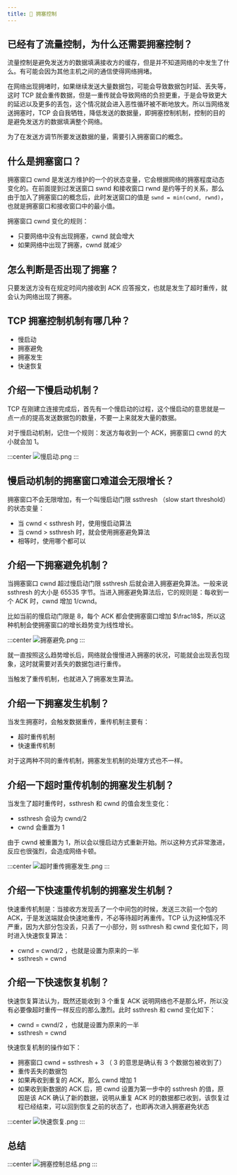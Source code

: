 ```yaml
---
title: 🧤 拥塞控制
---
```


## 已经有了流量控制，为什么还需要拥塞控制？

流量控制是避免发送方的数据填满接收方的缓存，但是并不知道网络的中发生了什么。有可能会因为其他主机之间的通信使得网络拥堵。

在网络出现拥堵时，如果继续发送大量数据包，可能会导致数据包时延、丢失等，这时 TCP 就会重传数据，但是一重传就会导致网络的负担更重，于是会导致更大的延迟以及更多的丢包，这个情况就会进入恶性循环被不断地放大。所以当网络发送拥塞时，TCP 会自我牺牲，降低发送的数据量，即拥塞控制机制，控制的目的是避免发送方的数据填满整个网络。

为了在发送方调节所要发送数据的量，需要引入拥塞窗口的概念。

## 什么是拥塞窗口？

拥塞窗口 cwnd 是发送方维护的一个的状态变量，它会根据网络的拥塞程度动态变化的。在前面提到过发送窗口 swnd 和接收窗口 rwnd 是约等于的关系，那么由于加入了拥塞窗口的概念后，此时发送窗口的值是 `swnd = min(cwnd, rwnd)`，也就是拥塞窗口和接收窗口中的最小值。

拥塞窗口 cwnd 变化的规则：

- 只要网络中没有出现拥塞，cwnd 就会增大
- 如果网络中出现了拥塞，cwnd 就减少

## 怎么判断是否出现了拥塞？

只要发送方没有在规定时间内接收到 ACK 应答报文，也就是发生了超时重传，就会认为网络出现了拥塞。

## TCP 拥塞控制机制有哪几种？

- 慢启动
- 拥塞避免
- 拥塞发生
- 快速恢复

## 介绍一下慢启动机制？

TCP 在刚建立连接完成后，首先有一个慢启动的过程，这个慢启动的意思就是一点一点的提高发送数据包的数量，不要一上来就发大量的数据。

对于慢启动机制，记住一个规则：发送方每收到一个 ACK，拥塞窗口 cwnd 的大小就会加 1。

:::center
![慢启动.png](https://i.loli.net/2021/08/01/RmCbFT1xfqMiAU8.png)
:::

## 慢启动机制的拥塞窗口难道会无限增长？

拥塞窗口不会无限增加，有一个叫慢启动门限 ssthresh （slow start threshold）的状态变量：

- 当 cwnd < ssthresh 时，使用慢启动算法
- 当 cwnd > ssthresh 时，就会使用拥塞避免算法
- 相等时，使用哪个都可以

## 介绍一下拥塞避免机制？

当拥塞窗口 cwnd 超过慢启动门限 ssthresh 后就会进入拥塞避免算法。一般来说 ssthresh 的大小是 65535 字节。当进入拥塞避免算法后，它的规则是：每收到一个 ACK 时，cwnd 增加 1/cwnd。

比如当前的慢启动门限是 8，每个 ACK 都会使拥塞窗口增加 $\frac18$，所以这种机制会使拥塞窗口的增长趋势变为线性增长。

:::center
![拥塞避免.png](https://i.loli.net/2021/08/01/A82vHapIMZ9gTtd.png)
:::

就一直按照这么趋势增长后，网络就会慢慢进入拥塞的状况，可能就会出现丢包现象，这时就需要对丢失的数据包进行重传。

当触发了重传机制，也就进入了拥塞发生算法。

## 介绍一下拥塞发生机制？

当发生拥塞时，会触发数据重传，重传机制主要有：

- 超时重传机制
- 快速重传机制

对于这两种不同的重传机制，拥塞发生机制的处理方式也不一样。

## 介绍一下超时重传机制的拥塞发生机制？

当发生了超时重传时，ssthresh 和 cwnd 的值会发生变化：

- ssthresh 会设为 cwnd/2
- cwnd 会重置为 1

由于 cwnd 被重置为 1，所以会以慢启动方式重新开始。所以这种方式非常激进，反应也很强烈，会造成网络卡顿。

:::center
![超时重传拥塞发生.png](https://i.loli.net/2021/08/01/PsFLbC17al34Nd5.png)
:::

## 介绍一下快速重传机制的拥塞发生机制？

快速重传机制是：当接收方发现丢了一个中间包的时候，发送三次前一个包的 ACK，于是发送端就会快速地重传，不必等待超时再重传。TCP 认为这种情况不严重，因为大部分包没丢，只丢了一小部分，则 ssthresh 和 cwnd 变化如下，同时进入快速恢复算法：

- cwnd = cwnd/2 ，也就是设置为原来的一半
- ssthresh = cwnd

## 介绍一下快速恢复机制？

快速恢复算法认为，既然还能收到 3 个重复 ACK 说明网络也不是那么坏，所以没有必要像超时重传一样反应的那么激烈。此时 ssthresh 和 cwnd 变化如下：

- cwnd = cwnd/2 ，也就是设置为原来的一半
- ssthresh = cwnd

快速恢复机制的操作如下：

- 拥塞窗口 cwnd = ssthresh + 3 （ 3 的意思是确认有 3 个数据包被收到了）
- 重传丢失的数据包
- 如果再收到重复的 ACK，那么 cwnd 增加 1
- 如果收到新数据的 ACK 后，把 cwnd 设置为第一步中的 ssthresh 的值，原因是该 ACK 确认了新的数据，说明从重复 ACK 时的数据都已收到，该恢复过程已经结束，可以回到恢复之前的状态了，也即再次进入拥塞避免状态

:::center
![快速恢复.png](https://i.loli.net/2021/08/01/u7NqgSlxc91Pbyn.png)
:::

## 总结

:::center
![拥塞控制总结.png](https://i.loli.net/2021/08/01/zQwsiRLWn9r7ZgH.png)
:::
